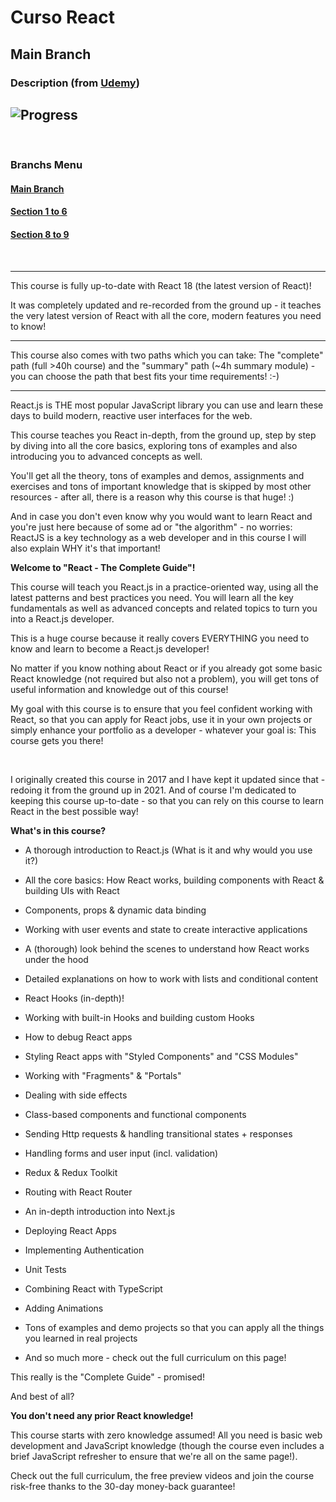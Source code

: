 # Curso React

## Main Branch

### Description  (from [Udemy](https://www.udemy.com/course/react-the-complete-guide-incl-redux/)) 

## ![Progress](https://progress-bar.dev/29/?title=Course-Progress)

<br>

### Branchs Menu

####  [Main Branch](https://github.com/talessoares/curso_react)

#### [Section 1 to 6](https://github.com/talessoares/curso_react/tree/section01to06)

#### [Section 8 to 9](https://github.com/talessoares/curso_react/tree/section08to09)

<br>

---

This course is fully up-to-date with React 18 (the latest version of React)!

It was completely updated and re-recorded from the ground up - it teaches the very latest version of React with all the core, modern features you need to know!

---

This course also comes with two paths which you can take: The "complete" path (full >40h course) and the "summary" path (~4h summary module) - you can choose the path that best fits your time requirements! :-)

---

React.js is THE most popular JavaScript library you can use and learn these days to build modern, reactive user interfaces for the web.

This course teaches you React in-depth, from the ground up, step by step by diving into all the core basics, exploring tons of examples and also introducing you to advanced concepts as well.

You'll get all the theory, tons of examples and demos, assignments and exercises and tons of important knowledge that is skipped by most other resources - after all, there is a reason why this course is that huge! :)

And in case you don't even know why you would want to learn React and you're just here because of some ad or "the algorithm" - no worries: ReactJS is a key technology as a web developer and in this course I will also explain WHY it's that important!


<strong>Welcome to "React - The Complete Guide"!</strong>

This course will teach you React.js in a practice-oriented way, using all the latest patterns and best practices you need. You will learn all the key fundamentals as well as advanced concepts and related topics to turn you into a React.js developer.

This is a huge course because it really covers EVERYTHING you need to know and learn to become a React.js developer!

No matter if you know nothing about React or if you already got some basic React knowledge (not required but also not a problem), you will get tons of useful information and knowledge out of this course!

My goal with this course is to ensure that you feel confident working with React, so that you can apply for React jobs, use it in your own projects or simply enhance your portfolio as a developer - whatever your goal is: This course gets you there!

<br>

I originally created this course in 2017 and I have kept it updated since that - redoing it from the ground up in 2021. And of course I'm dedicated to keeping this course up-to-date - so that you can rely on this course to learn React in the best possible way!

<strong>What's in this course?</strong>
- A thorough introduction to React.js (What is it and why would you use it?)

- All the core basics: How React works, building components with React & building UIs with React

- Components, props & dynamic data binding

- Working with user events and state to create interactive applications

- A (thorough) look behind the scenes to understand how React works under the hood

- Detailed explanations on how to work with lists and conditional content

- React Hooks (in-depth)!

- Working with built-in Hooks and building custom Hooks

- How to debug React apps

- Styling React apps with "Styled Components" and "CSS Modules"

- Working with "Fragments" & "Portals"

- Dealing with side effects

- Class-based components and functional components

- Sending Http requests & handling transitional states + responses

- Handling forms and user input (incl. validation)

- Redux & Redux Toolkit

- Routing with React Router

- An in-depth introduction into Next.js

- Deploying React Apps

- Implementing Authentication

- Unit Tests

- Combining React with TypeScript

- Adding Animations

- Tons of examples and demo projects so that you can apply all the things you learned in real projects

- And so much more - check out the full curriculum on this page!

This really is the "Complete Guide" - promised!

And best of all?

<strong>You don't need any prior React knowledge!</strong>

This course starts with zero knowledge assumed! All you need is basic web development and JavaScript knowledge (though the course even includes a brief JavaScript refresher to ensure that we're all on the same page!).

Check out the full curriculum, the free preview videos and join the course risk-free thanks to the 30-day money-back guarantee!